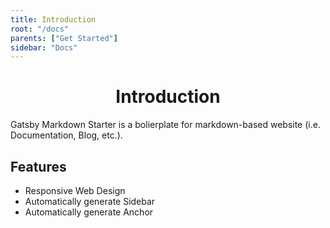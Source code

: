 ```yaml
---
title: Introduction
root: "/docs"
parents: ["Get Started"]
sidebar: "Docs"
---
```

<h1 align="center">
  Introduction
</h1>

Gatsby Markdown Starter is a bolierplate for markdown-based website (i.e. Documentation, Blog, etc.).

## Features
* Responsive Web Design
* Automatically generate Sidebar
* Automatically generate Anchor